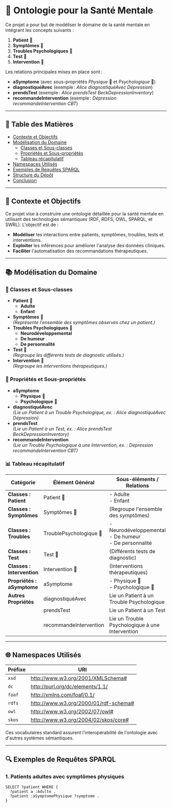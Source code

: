 # 🧠 Ontologie pour la Santé Mentale

Ce projet a pour but de modéliser le domaine de la santé mentale en intégrant les concepts suivants :
1. **Patient** 👤
2. **Symptômes** 🤒
3. **Troubles Psychologiques** 🧩
4. **Test** 📝
5. **Intervention** 💊

Les relations principales mises en place sont :
- **aSymptome** (avec sous-propriétés *Physique* 💪 et *Psychologique* 🧠)
- **diagnostiquéAvec** (exemple : *Alice diagnostiquéAvec Dépression*)
- **prendsTest** (exemple : *Alice prendsTest BeckDepressionInventory*)
- **recommandeIntervention** (exemple : *Dépression recommandeIntervention CBT*)

---

## 📑 Table des Matières

- [Contexte et Objectifs](#contexte-et-objectifs)
- [Modélisation du Domaine](#mod%C3%A9lisation-du-domaine)
  - [Classes et Sous-classes](#classes-et-sous-classes)
  - [Propriétés et Sous-propriétés](#propri%C3%A9t%C3%A9s-et-sous-propri%C3%A9t%C3%A9s)
  - [Tableau récapitulatif](#tableau-r%C3%A9capitulatif)
- [Namespaces Utilisés](#namespaces-utilis%C3%A9s)
- [Exemples de Requêtes SPARQL](#exemples-de-requ%C3%AAtes-sparql)
- [Structure du Dépôt](#structure-du-d%C3%A9p%C3%B4t)
- [Conclusion](#conclusion)

---

## 🎯 Contexte et Objectifs

Ce projet vise à construire une ontologie détaillée pour la santé mentale en utilisant des technologies sémantiques (RDF, RDFS, OWL, SPARQL, et SWRL). L'objectif est de :

- **Modéliser** les interactions entre patients, symptômes, troubles, tests et interventions.  
- **Exploiter** les inférences pour améliorer l'analyse des données cliniques.  
- **Faciliter** l'automatisation des recommandations thérapeutiques.

---

## 📚 Modélisation du Domaine

### 👥 Classes et Sous-classes

- **Patient** 👤  
  - **Adulte**  
  - **Enfant**
- **Symptômes** 🤒  
  *(Représente l'ensemble des symptômes observés chez un patient.)*
- **Troubles Psychologiques** 🧩  
  - **Neurodéveloppemental**  
  - **De humeur**  
  - **De personnalité**
- **Test** 📝  
  *(Regroupe les différents tests de diagnostic utilisés.)*
- **Intervention** 💊  
  *(Regroupe les interventions thérapeutiques.)*

### 🔗 Propriétés et Sous-propriétés

- **aSymptome**  
  - **Physique** 💪  
  - **Psychologique** 🧠
- **diagnostiquéAvec**  
  *(Lie un Patient à un Trouble Psychologique, ex. : Alice diagnostiquéAvec Dépression)*
- **prendsTest**  
  *(Lie un Patient à un Test, ex. : Alice prendsTest BeckDepressionInventory)*
- **recommandeIntervention**  
  *(Lie un Trouble Psychologique à une Intervention, ex. : Dépression recommandeIntervention CBT)*

### 📊 Tableau récapitulatif

| **Catégorie**             | **Élément Général**         | **Sous-éléments / Relations**                                                                                                                               |
|---------------------------|-----------------------------|--------------------------------------------------------------------------------------------------------------------------------------------------------------|
| **Classes : Patient**     | Patient 👤                  | - Adulte<br>- Enfant                                                                                                                                        |
| **Classes : Symptômes**   | Symptômes 🤒                | (Regroupe l'ensemble des symptômes)                                                                                                                         |
| **Classes : Troubles**    | TroublePsychologique 🧩     | - Neurodéveloppemental<br>- De humeur<br>- De personnalité                                                                                                  |
| **Classes : Test**        | Test 📝                     | (Différents tests de diagnostic)                                                                                                                            |
| **Classes : Intervention**| Intervention 💊             | (Interventions thérapeutiques)                                                                                                                              |
| **Propriétés : aSymptome**| aSymptome                  | - Physique 💪<br>- Psychologique 🧠                                                                                                                           |
| **Autres Propriétés**     | diagnostiquéAvec            | Lie un Patient à un Trouble Psychologique                                                                                                                   |
|                           | prendsTest                  | Lie un Patient à un Test                                                                                                                                        |
|                           | recommandeIntervention      | Lie un Trouble Psychologique à une Intervention                                                                                                             |

---

## 🌐 Namespaces Utilisés

| Préfixe | URI                                         |
|---------|---------------------------------------------|
| `xsd`   | http://www.w3.org/2001/XMLSchema#            |
| `dc`    | http://purl.org/dc/elements/1.1/             |
| `foaf`  | http://xmlns.com/foaf/0.1/                   |
| `rdfs`  | http://www.w3.org/2000/01/rdf-schema#         |
| `owl`   | http://www.w3.org/2002/07/owl#               |
| `skos`  | http://www.w3.org/2004/02/skos/core#          |

Ces vocabulaires standard assurent l'interopérabilité de l'ontologie avec d'autres systèmes sémantiques.

---

## 🔍 Exemples de Requêtes SPARQL

### 1. Patients adultes avec symptômes physiques

```sparql
SELECT ?patient WHERE {
  ?patient a :Adulte .
  ?patient :aSymptomePhysique ?symptome .
}
